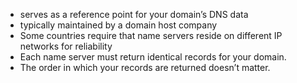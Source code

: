 - serves as a reference point for your domain’s DNS data
- typically maintained by a domain host company
- Some countries require that name servers reside on different IP networks for reliability
- Each name server must return identical records for your domain.
- The order in which your records are returned doesn’t matter.